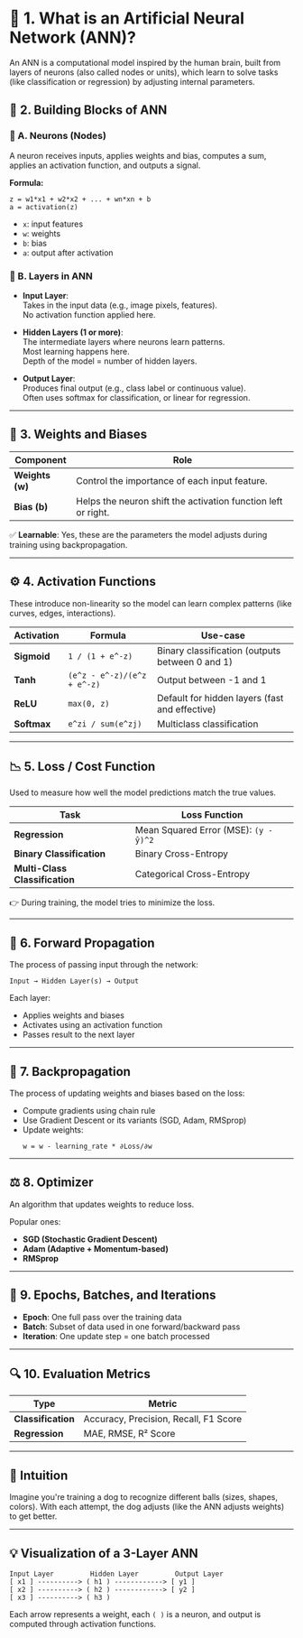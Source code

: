 # 🔵 1. What is an Artificial Neural Network (ANN)?

An ANN is a computational model inspired by the human brain, built from layers of neurons (also called nodes or units), which learn to solve tasks (like classification or regression) by adjusting internal parameters.

## 🧠 2. Building Blocks of ANN

### 🔹 A. Neurons (Nodes)

A neuron receives inputs, applies weights and bias, computes a sum, applies an activation function, and outputs a signal.

**Formula:**

```
z = w1*x1 + w2*x2 + ... + wn*xn + b
a = activation(z)
```

- `x`: input features  
- `w`: weights  
- `b`: bias  
- `a`: output after activation  

### 🔹 B. Layers in ANN

- **Input Layer**:  
    Takes in the input data (e.g., image pixels, features).  
    No activation function applied here.

- **Hidden Layers (1 or more)**:  
    The intermediate layers where neurons learn patterns.  
    Most learning happens here.  
    Depth of the model = number of hidden layers.

- **Output Layer**:  
    Produces final output (e.g., class label or continuous value).  
    Often uses softmax for classification, or linear for regression.

---

## 🧮 3. Weights and Biases

| Component | Role |
|-----------|------|
| **Weights (w)** | Control the importance of each input feature. |
| **Bias (b)** | Helps the neuron shift the activation function left or right. |

✅ **Learnable**: Yes, these are the parameters the model adjusts during training using backpropagation.

---

## ⚙️ 4. Activation Functions

These introduce non-linearity so the model can learn complex patterns (like curves, edges, interactions).

| Activation | Formula | Use-case |
|------------|---------|----------|
| **Sigmoid** | `1 / (1 + e^-z)` | Binary classification (outputs between 0 and 1) |
| **Tanh** | `(e^z - e^-z)/(e^z + e^-z)` | Output between -1 and 1 |
| **ReLU** | `max(0, z)` | Default for hidden layers (fast and effective) |
| **Softmax** | `e^zi / sum(e^zj)` | Multiclass classification |

---

## 📉 5. Loss / Cost Function

Used to measure how well the model predictions match the true values.

| Task | Loss Function |
|------|---------------|
| **Regression** | Mean Squared Error (MSE): `(y - ŷ)^2` |
| **Binary Classification** | Binary Cross-Entropy |
| **Multi-Class Classification** | Categorical Cross-Entropy |

👉 During training, the model tries to minimize the loss.

---

## 🔁 6. Forward Propagation

The process of passing input through the network:

```
Input → Hidden Layer(s) → Output
```

Each layer:
- Applies weights and biases
- Activates using an activation function
- Passes result to the next layer

---

## 🔄 7. Backpropagation

The process of updating weights and biases based on the loss:
- Compute gradients using chain rule
- Use Gradient Descent or its variants (SGD, Adam, RMSprop)
- Update weights:  
    ```
    w = w - learning_rate * ∂Loss/∂w
    ```

---

## ⚖️ 8. Optimizer

An algorithm that updates weights to reduce loss.

Popular ones:
- **SGD (Stochastic Gradient Descent)**
- **Adam (Adaptive + Momentum-based)**
- **RMSprop**

---

## 🧮 9. Epochs, Batches, and Iterations

- **Epoch**: One full pass over the training data  
- **Batch**: Subset of data used in one forward/backward pass  
- **Iteration**: One update step = one batch processed  

---

## 🔍 10. Evaluation Metrics

| Type | Metric |
|------|--------|
| **Classification** | Accuracy, Precision, Recall, F1 Score |
| **Regression** | MAE, RMSE, R² Score |

---

## 🧠 Intuition

Imagine you're training a dog to recognize different balls (sizes, shapes, colors). With each attempt, the dog adjusts (like the ANN adjusts weights) to get better.

---

## 💡 Visualization of a 3-Layer ANN

```
Input Layer         Hidden Layer         Output Layer
[ x1 ] ----------> ( h1 ) ------------> [ y1 ]
[ x2 ] ----------> ( h2 ) ------------> [ y2 ]
[ x3 ] ----------> ( h3 )
```

Each arrow represents a weight, each `( )` is a neuron, and output is computed through activation functions.